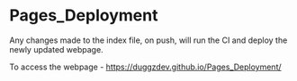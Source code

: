 # Pages_Deployment

Any changes made to the index file, on push, will run the CI and deploy the newly updated webpage.

To access the webpage - https://duggzdev.github.io/Pages_Deployment/